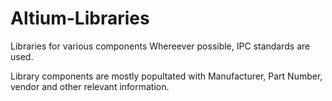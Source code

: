 # Altium-Libraries
Libraries for various components
Whereever possible, IPC standards are used.

Library components are mostly popultated with Manufacturer, Part Number, vendor and other relevant information.
